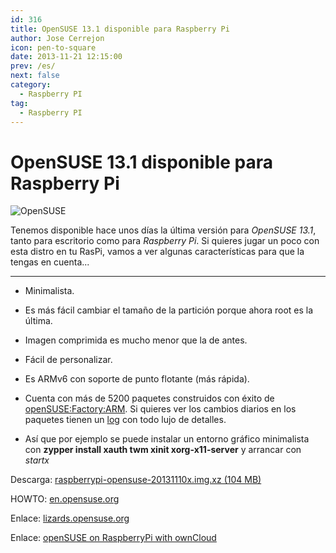 ```yaml
---
id: 316
title: OpenSUSE 13.1 disponible para Raspberry Pi
author: Jose Cerrejon
icon: pen-to-square
date: 2013-11-21 12:15:00
prev: /es/
next: false
category:
  - Raspberry PI
tag:
  - Raspberry PI
---
```


# OpenSUSE 13.1 disponible para Raspberry Pi

![OpenSUSE](/images/opensuse.png)

Tenemos disponible hace unos días la última versión para *OpenSUSE 13.1*, tanto para escritorio como para *Raspberry Pi*. Si quieres jugar un poco con esta distro en tu RasPi, vamos a ver algunas características para que la tengas en cuenta...

- - -
* Minimalista.

* Es más fácil cambiar el tamaño de la partición porque ahora root es la última.

* Imagen comprimida es mucho menor que la de antes.

* Fácil de personalizar.

* Es ARMv6 con soporte de punto flotante (más rápida).

* Cuenta con más de 5200 paquetes construidos con éxito de [openSUSE:Factory:ARM](http://download.opensuse.org/ports/armv6hl/factory/repo/oss/). Si quieres ver los cambios diarios en los paquetes tienen un [log](http://download.opensuse.org/ports/armv6hl/factory/repo/oss/ChangeLog) con todo lujo de detalles.

* Así que por ejemplo se puede instalar un entorno gráfico minimalista con **zypper install xauth twm xinit xorg-x11-server** y arrancar con *startx*

Descarga: [raspberrypi-opensuse-20131110x.img.xz (104 MB)](http://www.zq1.de/~bernhard/linux/opensuse/raspberrypi-opensuse-20131110x.img.xz)

HOWTO: [en.opensuse.org](https://en.opensuse.org/HCL:Raspberry_Pi)

Enlace: [lizards.opensuse.org](http://lizards.opensuse.org/2013/09/07/new-raspberry-pi-image/)

Enlace: [openSUSE on RaspberryPi with ownCloud](https://dragotin.wordpress.com/2013/11/19/opensuse-on-raspberrypi-with-owncloud)